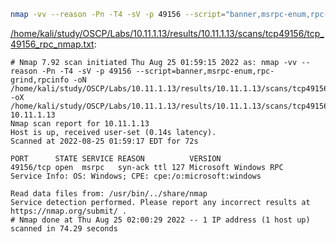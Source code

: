 ```bash
nmap -vv --reason -Pn -T4 -sV -p 49156 --script="banner,msrpc-enum,rpc-grind,rpcinfo" -oN "/home/kali/study/OSCP/Labs/10.11.1.13/results/10.11.1.13/scans/tcp49156/tcp_49156_rpc_nmap.txt" -oX "/home/kali/study/OSCP/Labs/10.11.1.13/results/10.11.1.13/scans/tcp49156/xml/tcp_49156_rpc_nmap.xml" 10.11.1.13
```

[/home/kali/study/OSCP/Labs/10.11.1.13/results/10.11.1.13/scans/tcp49156/tcp_49156_rpc_nmap.txt](file:///home/kali/study/OSCP/Labs/10.11.1.13/results/10.11.1.13/scans/tcp49156/tcp_49156_rpc_nmap.txt):

```
# Nmap 7.92 scan initiated Thu Aug 25 01:59:15 2022 as: nmap -vv --reason -Pn -T4 -sV -p 49156 --script=banner,msrpc-enum,rpc-grind,rpcinfo -oN /home/kali/study/OSCP/Labs/10.11.1.13/results/10.11.1.13/scans/tcp49156/tcp_49156_rpc_nmap.txt -oX /home/kali/study/OSCP/Labs/10.11.1.13/results/10.11.1.13/scans/tcp49156/xml/tcp_49156_rpc_nmap.xml 10.11.1.13
Nmap scan report for 10.11.1.13
Host is up, received user-set (0.14s latency).
Scanned at 2022-08-25 01:59:17 EDT for 72s

PORT      STATE SERVICE REASON          VERSION
49156/tcp open  msrpc   syn-ack ttl 127 Microsoft Windows RPC
Service Info: OS: Windows; CPE: cpe:/o:microsoft:windows

Read data files from: /usr/bin/../share/nmap
Service detection performed. Please report any incorrect results at https://nmap.org/submit/ .
# Nmap done at Thu Aug 25 02:00:29 2022 -- 1 IP address (1 host up) scanned in 74.29 seconds

```
